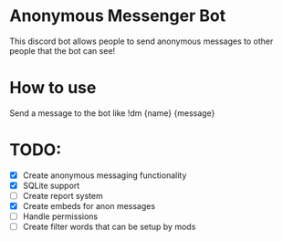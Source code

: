 # Anonymous Messenger Bot
This discord bot allows people to send anonymous messages to other people that the bot can see!
# How to use
Send a message to the bot like !dm {name} {message}

# TODO:
- [X] Create anonymous messaging functionality
- [X] SQLite support
- [ ] Create report system
- [X] Create embeds for anon messages
- [ ] Handle permissions
- [ ] Create filter words that can be setup by mods
